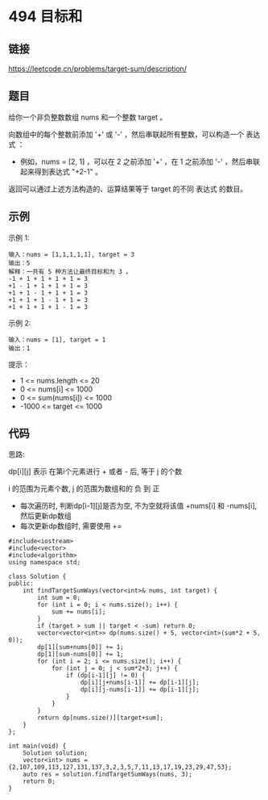 # 494 目标和
## 链接
https://leetcode.cn/problems/target-sum/description/

## 题目 
给你一个非负整数数组 nums 和一个整数 target 。

向数组中的每个整数前添加 '+' 或 '-' ，然后串联起所有整数，可以构造一个 表达式 ：

- 例如，nums = [2, 1] ，可以在 2 之前添加 '+' ，在 1 之前添加 '-' ，然后串联起来得到表达式 "+2-1" 。

返回可以通过上述方法构造的、运算结果等于 target 的不同 表达式 的数目。

## 示例
示例 1:
```
输入：nums = [1,1,1,1,1], target = 3
输出：5
解释：一共有 5 种方法让最终目标和为 3 。
-1 + 1 + 1 + 1 + 1 = 3
+1 - 1 + 1 + 1 + 1 = 3
+1 + 1 - 1 + 1 + 1 = 3
+1 + 1 + 1 - 1 + 1 = 3
+1 + 1 + 1 + 1 - 1 = 3
```
示例 2:
```
输入：nums = [1], target = 1
输出：1
```

提示：

- 1 <= nums.length <= 20
- 0 <= nums[i] <= 1000
- 0 <= sum(nums[i]) <= 1000
- -1000 <= target <= 1000

## 代码
思路:

dp[i][j] 表示 在第i个元素进行 + 或者 - 后, 等于 j 的个数

i 的范围为元素个数, j 的范围为数组和的 负 到 正

- 每次遍历时, 判断dp[i-1][j]是否为空, 不为空就将该值 +nums[i] 和 -nums[i], 然后更新dp数组
- 每次更新dp数组时, 需要使用 +=

```
#include<iostream>
#include<vector>
#include<algorithm>
using namespace std;

class Solution {
public:
    int findTargetSumWays(vector<int>& nums, int target) {
		int sum = 0;
		for (int i = 0; i < nums.size(); i++) {
			sum += nums[i];
		}
		if (target > sum || target < -sum) return 0;
		vector<vector<int>> dp(nums.size() + 5, vector<int>(sum*2 + 5, 0));
		dp[1][sum+nums[0]] += 1;
		dp[1][sum-nums[0]] += 1;
		for (int i = 2; i <= nums.size(); i++) {
			for (int j = 0; j < sum*2+3; j++) {
				if (dp[i-1][j] != 0) {
					dp[i][j+nums[i-1]] += dp[i-1][j];
					dp[i][j-nums[i-1]] += dp[i-1][j];
				}
			}
		}
		return dp[nums.size()][target+sum];
    }
};

int main(void) {
	Solution solution;
	vector<int> nums = {2,107,109,113,127,131,137,3,2,3,5,7,11,13,17,19,23,29,47,53};
    auto res = solution.findTargetSumWays(nums, 3);
    return 0;
}
```